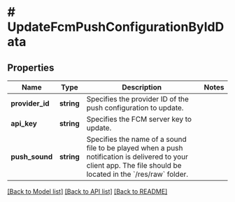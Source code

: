# # UpdateFcmPushConfigurationByIdData

## Properties

Name | Type | Description | Notes
------------ | ------------- | ------------- | -------------
**provider_id** | **string** | Specifies the provider ID of the push configuration to update. |
**api_key** | **string** | Specifies the FCM server key to update. |
**push_sound** | **string** | Specifies the name of a sound file to be played when a push notification is delivered to your client app. The file should be located in the &#x60;/res/raw&#x60; folder. |

[[Back to Model list]](../../README.md#models) [[Back to API list]](../../README.md#endpoints) [[Back to README]](../../README.md)
